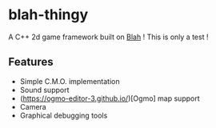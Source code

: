 # blah-thingy
A C++ 2d game framework built on [Blah](https://github.com/NoelFB/blah) !
This is only a test !

## Features
* Simple C.M.O. implementation
* Sound support
* (https://ogmo-editor-3.github.io/)[Ogmo] map support
* Camera
* Graphical debugging tools
